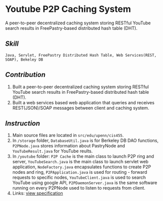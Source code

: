 Youtube P2P Caching System
==========================

A peer-to-peer decentralized caching system storing RESTful YouTube search results in FreePastry-based distributed hash table (DHT).

## _Skill_
    Java, Servlet, FreePastry Distributed Hash Table, Web Services(REST, SOAP), Bekeley DB

## _Contribution_
1. Built a peer-to-peer decentralized caching system storing RESTful YouTube search results in FreePastry-based distributed hash table (DHT).
2. Built a web services based web application that queries and receives REST(JSON)/SOAP messages between client and caching system.

## _Instruction_
1. Main source files are located in `src/edu/upenn/cis455`.
2. In `/storage` folder, `DatabaseUtil.java` is for Berkeley DB DAO functions, `P2PNode.java` stores information about PastryNode and `YouTubeResult.java` for YouTube reults.
3. In `/youtube` folder: `P2P Cache` is the main class to launch P2P ring and server, `YouTubeSearch.java` is the main class to launch servlet web application, `NodeFactory.java` encapsulates functions to create P2P nodes and ring, `P2PApplication.java` is used for routing - forward requests to specific nodes, `YouTubeClient.java` is used to search YouTube using google API, 
`P2PDaemonServer.java` is the same software running on
every P2PNode used to listen to requests from client.
4. Links: [view specification](http://www.cis.upenn.edu/~cis455/handouts/Homework-3.pdf)
